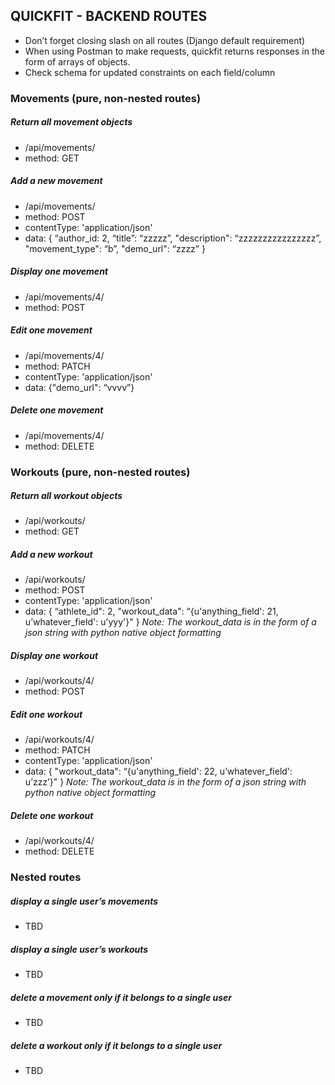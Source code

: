 ## QUICKFIT - BACKEND ROUTES
- Don’t forget closing slash on all routes (Django default requirement)
- When using Postman to make requests, quickfit returns responses in the form of arrays of objects.
- Check schema for updated constraints on each field/column


### Movements (pure, non-nested routes)

##### Return all movement objects
- /api/movements/
- method: GET

##### Add a new movement
- /api/movements/
- method: POST
- contentType: 'application/json'
- data: { “author_id: 2, “title”: “zzzzz”, "description": “zzzzzzzzzzzzzzzz”, "movement_type": “b”, "demo_url": “zzzz” }

##### Display one movement
- /api/movements/4/
- method: POST

##### Edit one movement
- /api/movements/4/
- method: PATCH
- contentType: 'application/json'
- data: {"demo_url": “vvvv”}

##### Delete one movement
- /api/movements/4/
- method: DELETE





### Workouts (pure, non-nested routes)

##### Return all workout objects
- /api/workouts/
- method: GET

##### Add a new workout
- /api/workouts/
- method: POST
- contentType: 'application/json'
- data:   { “athlete_id": 2, "workout_data": “{u'anything_field': 21, u’whatever_field': u’yyy'}" }
*Note:  The workout_data is in the form of a json string with python native object formatting*

##### Display one workout
- /api/workouts/4/
- method: POST

##### Edit one workout
- /api/workouts/4/
- method: PATCH
- contentType: 'application/json'
- data: { "workout_data": “{u'anything_field': 22, u’whatever_field': u’zzz’}" }
*Note:  The workout_data is in the form of a json string with python native object formatting*

##### Delete one workout
- /api/workouts/4/
- method: DELETE






### Nested routes

##### display a single user’s movements
- TBD


##### display a single user’s workouts
- TBD


##### delete a movement only if it belongs to a single user
- TBD


##### delete a workout only if it belongs to a single user
- TBD
